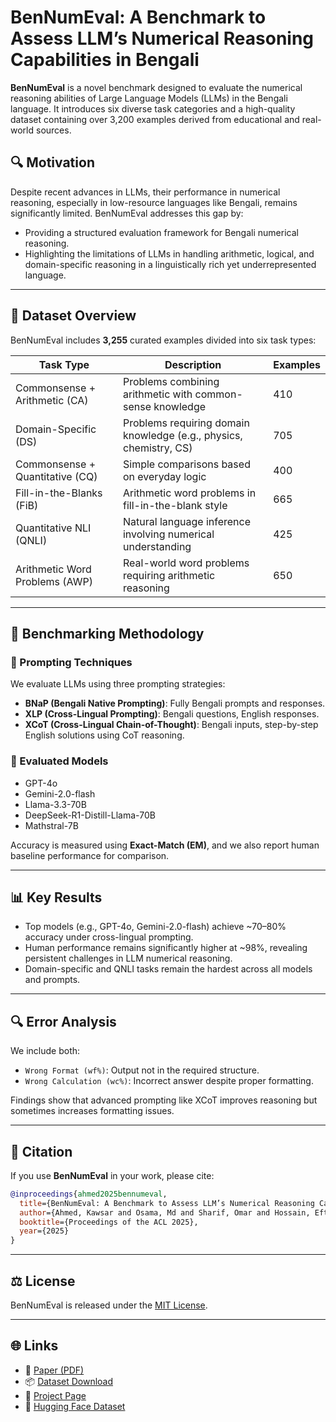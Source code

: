 # BenNumEval: A Benchmark to Assess LLM’s Numerical Reasoning Capabilities in Bengali

**BenNumEval** is a novel benchmark designed to evaluate the numerical reasoning abilities of Large Language Models (LLMs) in the Bengali language. It introduces six diverse task categories and a high-quality dataset containing over 3,200 examples derived from educational and real-world sources.

## 🔍 Motivation

Despite recent advances in LLMs, their performance in numerical reasoning, especially in low-resource languages like Bengali, remains significantly limited. BenNumEval addresses this gap by:

- Providing a structured evaluation framework for Bengali numerical reasoning.
- Highlighting the limitations of LLMs in handling arithmetic, logical, and domain-specific reasoning in a linguistically rich yet underrepresented language.

---

## 📁 Dataset Overview

BenNumEval includes **3,255** curated examples divided into six task types:

| Task Type                      | Description                                                                 | Examples |
|-------------------------------|-----------------------------------------------------------------------------|----------|
| Commonsense + Arithmetic (CA) | Problems combining arithmetic with common-sense knowledge                   | 410      |
| Domain-Specific (DS)          | Problems requiring domain knowledge (e.g., physics, chemistry, CS)          | 705      |
| Commonsense + Quantitative (CQ) | Simple comparisons based on everyday logic                                 | 400      |
| Fill-in-the-Blanks (FiB)      | Arithmetic word problems in fill-in-the-blank style                         | 665      |
| Quantitative NLI (QNLI)       | Natural language inference involving numerical understanding                | 425      |
| Arithmetic Word Problems (AWP)| Real-world word problems requiring arithmetic reasoning                     | 650      |

---

## 🔧 Benchmarking Methodology

### 🧠 Prompting Techniques

We evaluate LLMs using three prompting strategies:

- **BNaP (Bengali Native Prompting)**: Fully Bengali prompts and responses.
- **XLP (Cross-Lingual Prompting)**: Bengali questions, English responses.
- **XCoT (Cross-Lingual Chain-of-Thought)**: Bengali inputs, step-by-step English solutions using CoT reasoning.

### 🧪 Evaluated Models

- GPT-4o
- Gemini-2.0-flash
- Llama-3.3-70B
- DeepSeek-R1-Distill-Llama-70B
- Mathstral-7B

Accuracy is measured using **Exact-Match (EM)**, and we also report human baseline performance for comparison.

---

## 📊 Key Results

- Top models (e.g., GPT-4o, Gemini-2.0-flash) achieve ~70–80% accuracy under cross-lingual prompting.
- Human performance remains significantly higher at ~98%, revealing persistent challenges in LLM numerical reasoning.
- Domain-specific and QNLI tasks remain the hardest across all models and prompts.

---

## 🔍 Error Analysis

We include both:
- `Wrong Format (wf%)`: Output not in the required structure.
- `Wrong Calculation (wc%)`: Incorrect answer despite proper formatting.

Findings show that advanced prompting like XCoT improves reasoning but sometimes increases formatting issues.

---

## 📜 Citation

If you use **BenNumEval** in your work, please cite:

```bibtex
@inproceedings{ahmed2025bennumeval,
  title={BenNumEval: A Benchmark to Assess LLM’s Numerical Reasoning Capabilities in Bengali},
  author={Ahmed, Kawsar and Osama, Md and Sharif, Omar and Hossain, Eftekhar and Hoque, Mohammed Moshiul},
  booktitle={Proceedings of the ACL 2025},
  year={2025}
}
```

---

## ⚖️ License

BenNumEval is released under the [MIT License](LICENSE).

---

## 🌐 Links

* 📄 [Paper (PDF)](https://github.com/kawsar-pie/BenNumEval)
* 📦 [Dataset Download](./data/ben_numeval_dataset.csv)
* 🔬 [Project Page](https://github.com/kawsar-pie/BenNumEval)
* 🤗 [Hugging Face Dataset](https://huggingface.co/datasets/ka05ar/BenNumEval)

